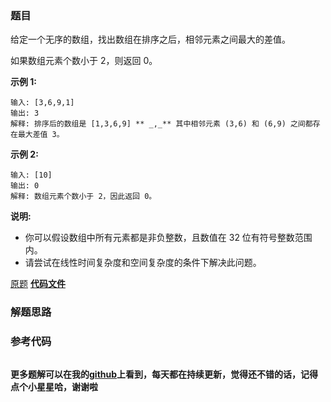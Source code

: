 ### 题目
给定一个无序的数组，找出数组在排序之后，相邻元素之间最大的差值。

如果数组元素个数小于 2，则返回 0。

**示例  1:**

    
    
    输入: [3,6,9,1]
    输出: 3
    解释: 排序后的数组是 [1,3,6,9] ** _,_** 其中相邻元素 (3,6) 和 (6,9) 之间都存在最大差值 3。

**示例  2:**

    
    
    输入: [10]
    输出: 0
    解释: 数组元素个数小于 2，因此返回 0。

**说明:**

  * 你可以假设数组中所有元素都是非负整数，且数值在 32 位有符号整数范围内。
  * 请尝试在线性时间复杂度和空间复杂度的条件下解决此问题。

[原题](https://leetcode-cn.com/problems/maximum-gap/)    **[代码文件]()**


### 解题思路




### 参考代码

```go


```




**更多题解可以在我的[github](https://github.com/LZH139/leetcode_Go)上看到，每天都在持续更新，觉得还不错的话，记得点个小星星哈，谢谢啦**
